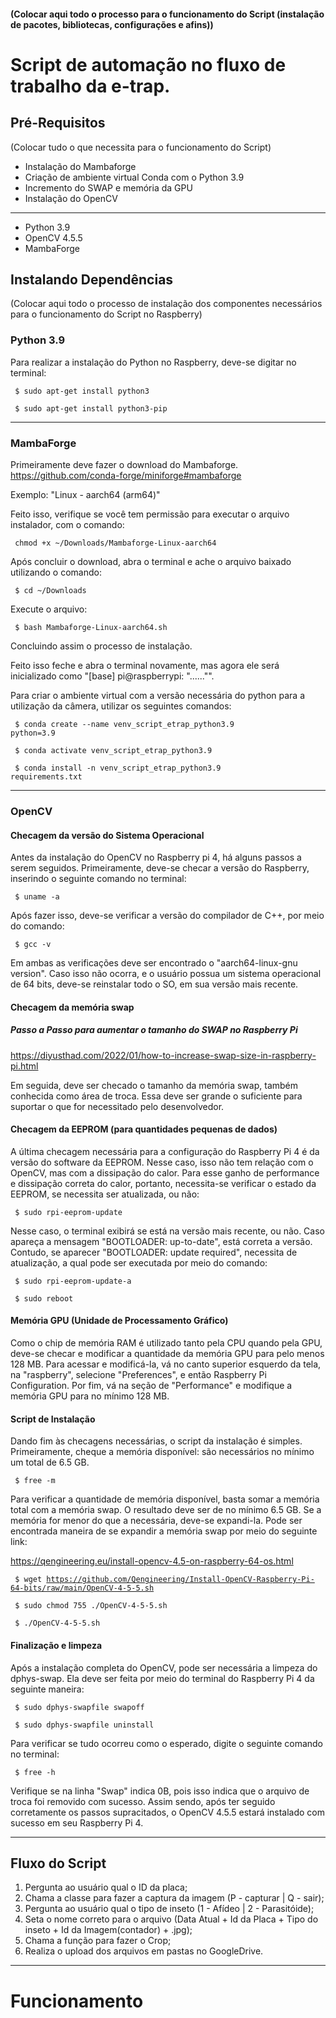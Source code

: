 #### (Colocar aqui todo o processo para o funcionamento do Script (instalação de pacotes, bibliotecas, configurações e afins))

# Script de automação no fluxo de trabalho da e-trap.

## Pré-Requisitos
(Colocar tudo o que necessita para o funcionamento do Script)

  - Instalação do Mambaforge
  - Criação de ambiente virtual Conda com o Python 3.9
  - Incremento do SWAP e memória da GPU
  - Instalação do OpenCV


-------------------------------------------

- Python 3.9
- OpenCV 4.5.5
- MambaForge



## Instalando Dependências
(Colocar aqui todo o processo de instalação dos componentes necessários para o funcionamento do Script no Raspberry)

### Python 3.9
  Para realizar a instalação do Python no Raspberry, deve-se digitar no terminal:

<code> $ sudo apt-get install python3 </code> 

<code> $ sudo apt-get install python3-pip </code> 

---

### MambaForge

Primeiramente deve fazer o download do Mambaforge.
https://github.com/conda-forge/miniforge#mambaforge

Exemplo: "Linux - aarch64 (arm64)"

Feito isso, verifique se você tem permissão para executar o arquivo instalador, com o comando:

<code> chmod +x ~/Downloads/Mambaforge-Linux-aarch64 </code>

Após concluir o download, abra o terminal e ache o arquivo baixado utilizando o comando: 

<code> $ cd ~/Downloads </code>

Execute o arquivo: 

<code> $ bash Mambaforge-Linux-aarch64.sh </code>

Concluindo assim o processo de instalação.

Feito isso feche e abra o terminal novamente, mas agora ele será inicializado como "[base] pi@raspberrypi: "......"".

Para criar o ambiente virtual com a versão necessária do python para a utilização da câmera, utilizar os seguintes comandos:

<code> $ conda create --name venv_script_etrap_python3.9 python=3.9</code>

<code> $ conda activate venv_script_etrap_python3.9</code>

<code> $ conda install -n venv_script_etrap_python3.9 requirements.txt </code>


---

### OpenCV
  
#### Checagem da versão do Sistema Operacional
Antes da instalação do OpenCV no Raspberry pi 4, há alguns passos a serem seguidos. Primeiramente, deve-se checar a versão do Raspberry, inserindo o seguinte
comando no terminal:

<code> $ uname -a </code>

Após fazer isso, deve-se verificar a versão do compilador de C++, por meio do comando:

<code> $ gcc -v </code>

Em ambas as verificações deve ser encontrado o "aarch64-linux-gnu version". Caso isso não ocorra, e o usuário possua um sistema operacional de 64 bits, deve-se 
reinstalar todo o SO, em sua versão mais recente.

#### Checagem da memória swap

##### Passo a Passo para aumentar o tamanho do SWAP no Raspberry Pi
https://diyusthad.com/2022/01/how-to-increase-swap-size-in-raspberry-pi.html

Em seguida, deve ser checado o tamanho da memória swap, também conhecida como área de troca. Essa deve ser grande o suficiente para suportar o que
for necessitado pelo desenvolvedor.

#### Checagem da EEPROM (para quantidades pequenas de dados)
A última checagem necessária para a configuração do Raspberry Pi 4 é da versão do software da EEPROM. Nesse caso, isso não tem relação com o OpenCV, mas com a
dissipação do calor. Para esse ganho de performance e dissipação correta do calor, portanto, necessita-se verificar o estado da EEPROM, se necessita ser
atualizada, ou não:

<code> $ sudo rpi-eeprom-update </code>

Nesse caso, o terminal exibirá se está na versão mais recente, ou não. Caso apareça a mensagem "BOOTLOADER: up-to-date", está correta a versão. Contudo, se 
aparecer "BOOTLOADER: update required", necessita de atualização, a qual pode ser executada por meio do comando:

<code> $ sudo rpi-eeprom-update-a </code>

<code> $ sudo reboot </code>

#### Memória GPU (Unidade de Processamento Gráfico)
Como o chip de memória RAM é utilizado tanto pela CPU quando pela GPU, deve-se checar e modificar a quantidade da memória GPU para pelo menos 128 MB.
Para acessar e modificá-la, vá no canto superior esquerdo da tela, na "raspberry", selecione "Preferences", e então Raspberry Pi Configuration. Por fim,
vá na seção de "Performance" e modifique a memória GPU para no mínimo 128 MB. 

#### Script de Instalação
Dando fim às checagens necessárias, o script da instalação é simples. Primeiramente, cheque a memória disponível: são necessários no mínimo um total de 6.5 GB.

<code> $ free -m </code>

Para verificar a quantidade de memória disponível, basta somar a memória total com a memória swap. O resultado deve ser de no mínimo 6.5 GB. Se a memória for 
menor do que a necessária, deve-se expandi-la. Pode ser encontrada maneira de se expandir a memória swap por meio do seguinte link:

https://qengineering.eu/install-opencv-4.5-on-raspberry-64-os.html

<code> $ wget https://github.com/Qengineering/Install-OpenCV-Raspberry-Pi-64-bits/raw/main/OpenCV-4-5-5.sh </code>

<code> $ sudo chmod 755 ./OpenCV-4-5-5.sh </code>

<code> $ ./OpenCV-4-5-5.sh </code>

#### Finalização e limpeza
Após a instalação completa do OpenCV, pode ser necessária a limpeza do dphys-swap. Ela deve ser feita por meio do terminal do Raspberry Pi 4 da seguinte maneira:

<code> $ sudo dphys-swapfile swapoff </code>

<code> $ sudo dphys-swapfile uninstall </code>

Para verificar se tudo ocorreu como o esperado, digite o seguinte comando no terminal:

<code> $ free -h </code>

Verifique se na linha "Swap" indica 0B, pois isso indica que o arquivo de troca foi removido com sucesso.
Assim sendo, após ter seguido corretamente os passos supracitados, o OpenCV 4.5.5 estará instalado com sucesso em seu Raspberry Pi 4.


  
  
  

---

## Fluxo do Script
1. Pergunta ao usuário qual o ID da placa;
2. Chama a classe para fazer a captura da imagem (P - capturar | Q - sair);
3. Pergunta ao usuário qual o tipo de inseto (1 - Afídeo | 2 - Parasitóide);
4. Seta o nome correto para o arquivo (Data Atual + Id da Placa + Tipo do inseto + Id da Imagem(contador) + .jpg);
5. Chama a função para fazer o Crop; 
6. Realiza o upload dos arquivos em pastas no GoogleDrive.
  
  
---
# Funcionamento
  






